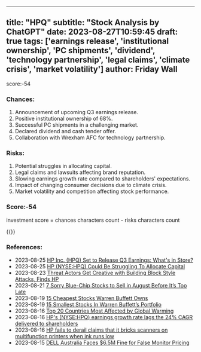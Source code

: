
---
title: "HPQ"
subtitle: "Stock Analysis by ChatGPT"
date: 2023-08-27T10:59:45
draft: true
tags: ['earnings release', 'institutional ownership', 'PC shipments', 'dividend', 'technology partnership', 'legal claims', 'climate crisis', 'market volatility']
author: Friday Wall
---

score:-54
### Chances:
1. Announcement of upcoming Q3 earnings release.
2. Positive institutional ownership of 68%.
3. Successful PC shipments in a challenging market.
4. Declared dividend and cash tender offer.
5. Collaboration with Wrexham AFC for technology partnership.
### Risks:
1. Potential struggles in allocating capital.
2. Legal claims and lawsuits affecting brand reputation.
3. Slowing earnings growth rate compared to shareholders' expectations.
4. Impact of changing consumer decisions due to climate crisis.
5. Market volatility and competition affecting stock performance.
### Score:-54
investment score = chances characters count - risks characters count

{{<tradingview symbol="NYSE:HPQ">}}
### References:
- 2023-08-25 [HP Inc. (HPQ) Set to Release Q3 Earnings: What's in Store?](https://finance.yahoo.com/news/hp-inc-hpq-set-release-120400070.html?.tsrc=rss)
- 2023-08-25 [HP (NYSE:HPQ) Could Be Struggling To Allocate Capital](https://finance.yahoo.com/news/hp-nyse-hpq-could-struggling-110026985.html?.tsrc=rss)
- 2023-08-23 [Threat Actors Get Creative with Building Block Style Attacks, Finds HP](https://finance.yahoo.com/news/threat-actors-creative-building-block-130000958.html?.tsrc=rss)
- 2023-08-21 [7 Sorry Blue-Chip Stocks to Sell in August Before It’s Too Late](https://finance.yahoo.com/news/7-sorry-blue-chip-stocks-211225683.html?.tsrc=rss)
- 2023-08-19 [15 Cheapest Stocks Warren Buffett Owns](https://finance.yahoo.com/news/15-cheapest-stocks-warren-buffett-140453326.html?.tsrc=rss)
- 2023-08-19 [15 Smallest Stocks In Warren Buffett’s Portfolio](https://finance.yahoo.com/news/15-smallest-stocks-warren-buffett-183411968.html?.tsrc=rss)
- 2023-08-16 [Top 20 Countries Most Affected by Global Warming](https://finance.yahoo.com/news/top-20-countries-most-affected-140332343.html?.tsrc=rss)
- 2023-08-16 [HP's (NYSE:HPQ) earnings growth rate lags the 24% CAGR delivered to shareholders](https://finance.yahoo.com/news/hps-nyse-hpq-earnings-growth-120101838.html?.tsrc=rss)
- 2023-08-16 [HP fails to derail claims that it bricks scanners on multifunction printers when ink runs low](https://finance.yahoo.com/news/hp-fails-derail-claims-bricks-161257809.html?.tsrc=rss)
- 2023-08-15 [DELL Australia Faces $6.5M Fine for False Monitor Pricing](https://finance.yahoo.com/news/dell-australia-faces-6-5m-130500750.html?.tsrc=rss)


                